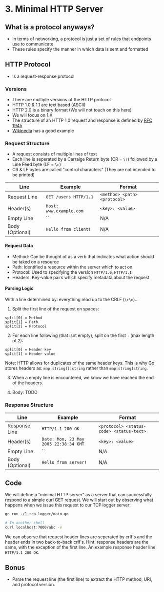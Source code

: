 # 3. Minimal HTTP Server

## What is a protocol anyways?

- In terms of networking, a protocol is just a set of rules that endpoints use to communicate
- These rules specify the manner in which data is sent and formatted

## HTTP Protocol

- Is a request-response protocol

### Versions

- There are multiple versions of the HTTP protocol
- HTTP 1.0 & 1.1 are text based (ASCII)
- HTTP 2.0 is a binary format (We will not touch on this here)
- We will focus on 1.X
- The structure of an HTTP 1.0 request and response is defined by [RFC 1945](https://tools.ietf.org/html/rfc1945)
- [Wikipedia](https://en.wikipedia.org/wiki/Hypertext_Transfer_Protocol) has a good example

### Request Structure

- A request consists of multiple lines of text
- Each line is seperated by a Carraige Return byte (CR = `\r`) followed by a Line Feed byte (LF = `\n`)
- CR & LF bytes are called "control characters" (They are not intended to be printed)

| Line            | Example                 | Format                       |
|-----------------|-------------------------|------------------------------|
| Request Line    | `GET /users HTTP/1.1`   | `<method> <path> <protocol>` |
| Header(s)       | `Host: www.example.com` | `<key>: <value>`             |
| Empty Line      | ``                      | N/A                          |
| Body (Optional) | `Hello from client!`    | N/A                          |

#### Request Data

- Method: Can be thought of as a verb that indicates what action should be taked on a resource
- Path: Identified a resource within the server which to act on
- Protocol: Used to specifying the version `HTTP/1.0`, `HTTP/1.1`
- Headers: Key-value pairs which specify metadata about the request

#### Parsing Logic

With a line determined by: everything read up to the CRLF (`\r\n`)...

1. Split the first line of the request on spaces:

```
split[0] = Method
split[1] = Path
split[2] = Protocol
```

2. For each line following (that isnt empty), split on the first `:` (max length of 2):

```
split[0] = Header key
split[1] = Header value
```

Note: HTTP allows for duplicates of the same header keys. This is why Go stores headers as: `map[string][]string` rather than `map[string]string`.

3. When a empty line is encountered, we know we have reached the end of the headers.

4. Body: TODO

### Response Structure

| Line            | Example                               | Format                                   |
|-----------------|---------------------------------------|------------------------------------------|
| Response Line   | `HTTP/1.1 200 OK`                     | `<protocol> <status-code> <status-text>` |
| Header(s)       | `Date: Mon, 23 May 2005 22:38:34 GMT` | `<key>: <value>`                         |
| Empty Line      | ``                                    | N/A                                      |
| Body (Optional) | `Hello from server!`                  | N/A                                      |

## Code

We will define a "minimal HTTP server" as a server that can successfully respond to a simple curl GET request. We will start out by observing what happens when we issue this request to our TCP logger server:

```sh
go run ./1-tcp-logger/main.go
```

```sh
# In another shell
curl localhost:7000/abc -v
```

We can observe that request header lines are seperated by crlf's and the header ends in two back-to-back crlf's. Hint: response headers are the same, with the exception of the first line. An example response header line: `HTTP/1.1 200 OK`.

## Bonus

- Parse the request line (the first line) to extract the HTTP method, URI, and protocol version.

